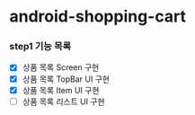 # android-shopping-cart

### step1 기능 목록
- [x] 상품 목록 Screen 구현
- [x] 상품 목록 TopBar UI 구현
- [x] 상품 목록 Item UI 구현 
- [ ] 상품 목록 리스트 UI 구현
